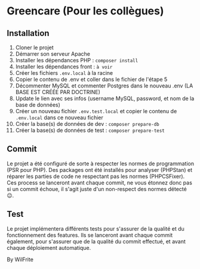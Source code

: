 # Greencare (Pour les collègues)

## Installation
1. Cloner le projet
2. Démarrer son serveur Apache
3. Installer les dépendances PHP : ```composer install```
4. Installer les dépendances front : ```à voir```
5. Créer les fichiers ```.env.local```  à la racine
6. Copier le contenu de .env et coller dans le fichier de l'étape 5
7. Décommenter MySQL et commenter Postgres dans le nouveau .env (LA BASE EST CRÉÉE PAR DOCTRINE)
8. Update le lien avec ses infos (username MySQL, password, et nom de la base de données)
9. Créer un nouveau fichier ```.env.test.local``` et copier le contenu de ```.env.local``` dans ce nouveau fichier
10. Créer la base(s) de données de dev : ```composer prepare-db```
11. Créer la base(s) de données de test : ```composer prepare-test```


## Commit
Le projet a été configuré de sorte à respecter les normes de programmation (PSR pour PHP).
Des packages ont été installés pour analyser (PHPStan) et réparer les parties de code ne respectant pas les normes (PHPCSFixer). Ces process se lanceront avant chaque commit, ne vous étonnez donc pas si un commit échoue, il s'agit juste d'un non-respect des normes détecté 😉.

## Test
Le projet implémentera différents tests pour s'assurer de la qualité et du fonctionnement des features. Ils se lanceront avant chaque commit également, pour s'assurer que de la qualité du commit effectué, et avant chaque déploiement automatique.


By WilFrite
